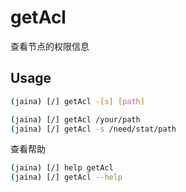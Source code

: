 getAcl
========================
查看节点的权限信息
## Usage
```bash
(jaina) [/] getAcl -[s] [path]
```

```bash
(jaina) [/] getAcl /your/path
(jaina) [/] getAcl -s /need/stat/path
```
查看帮助
```bash
(jaina) [/] help getAcl
(jaina) [/] getAcl --help
```
